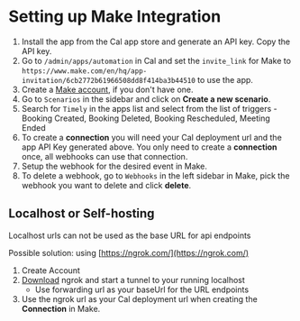 # Setting up Make Integration

1. Install the app from the Cal app store and generate an API key. Copy the API key.
2. Go to `/admin/apps/automation` in Cal and set the `invite_link` for Make to `https://www.make.com/en/hq/app-invitation/6cb2772b61966508dd8f414ba3b44510` to use the app.
3. Create a [Make account](https://www.make.com/en/login), if you don't have one.
4. Go to `Scenarios` in the sidebar and click on **Create a new scenario**.
5. Search for `Timely` in the apps list and select from the list of triggers - Booking Created, Booking Deleted, Booking Rescheduled, Meeting Ended
6. To create a **connection** you will need your Cal deployment url and the app API Key generated above. You only need to create a **connection** once, all webhooks can use that connection.
7. Setup the webhook for the desired event in Make.
8. To delete a webhook, go to `Webhooks` in the left sidebar in Make, pick the webhook you want to delete and click **delete**.

## Localhost or Self-hosting

Localhost urls can not be used as the base URL for api endpoints

Possible solution: using [https://ngrok.com/](https://ngrok.com/)

1. Create Account
2. [Download](https://ngrok.com/download) ngrok and start a tunnel to your running localhost
   - Use forwarding url as your baseUrl for the URL endpoints
3. Use the ngrok url as your Cal deployment url when creating the **Connection** in Make.
